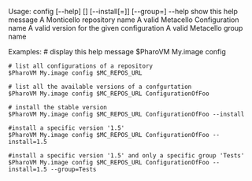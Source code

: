 Usage: config [--help] <repository url> [<configuration>] [--install[=<version>]] [--group=<group>]
	--help              show this help message
	<repository url>    A Monticello repository name 
	<configuration>     A valid Metacello Configuration name
	<version>           A valid version for the given configuration
	<group>             A valid Metacello group name
	
Examples:
	# display this help message
	$PharoVM My.image config
	
	# list all configurations of a repository
	$PharoVM My.image config $MC_REPOS_URL
	
	# list all the available versions of a confgurtation
	$PharoVM My.image config $MC_REPOS_URL ConfigurationOfFoo
	
	# install the stable version
	$PharoVM My.image config $MC_REPOS_URL ConfigurationOfFoo --install
	
	#install a specific version '1.5'
	$PharoVM My.image config $MC_REPOS_URL ConfigurationOfFoo --install=1.5
	
	#install a specific version '1.5' and only a specific group 'Tests'
	$PharoVM My.image config $MC_REPOS_URL ConfigurationOfFoo --install=1.5 --group=Tests